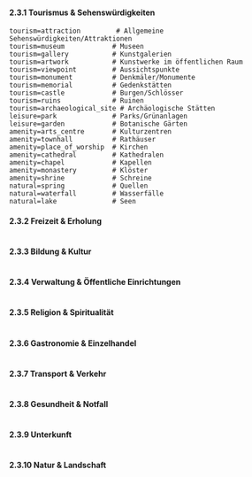 #### 2.3.1 Tourismus & Sehenswürdigkeiten
```
tourism=attraction         # Allgemeine Sehenswürdigkeiten/Attraktionen
tourism=museum            # Museen
tourism=gallery           # Kunstgalerien  
tourism=artwork           # Kunstwerke im öffentlichen Raum
tourism=viewpoint         # Aussichtspunkte
tourism=monument          # Denkmäler/Monumente
tourism=memorial          # Gedenkstätten
tourism=castle            # Burgen/Schlösser
tourism=ruins             # Ruinen
tourism=archaeological_site # Archäologische Stätten
leisure=park              # Parks/Grünanlagen
leisure=garden            # Botanische Gärten
amenity=arts_centre       # Kulturzentren
amenity=townhall          # Rathäuser
amenity=place_of_worship  # Kirchen
amenity=cathedral         # Kathedralen
amenity=chapel            # Kapellen
amenity=monastery         # Klöster
amenity=shrine            # Schreine
natural=spring            # Quellen
natural=waterfall         # Wasserfälle
natural=lake              # Seen
```

#### 2.3.2 Freizeit & Erholung
```

```

#### 2.3.3 Bildung & Kultur
```

```

#### 2.3.4 Verwaltung & Öffentliche Einrichtungen
```

```

#### 2.3.5 Religion & Spiritualität
```

```

#### 2.3.6 Gastronomie & Einzelhandel
```
```

#### 2.3.7 Transport & Verkehr
```
```

#### 2.3.8 Gesundheit & Notfall
```
```

#### 2.3.9 Unterkunft
```
```

#### 2.3.10 Natur & Landschaft
```

```